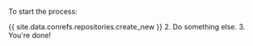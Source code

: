 To start the process:

{{ site.data.conrefs.repositories.create_new }}
2. Do something else.
3. You're done!
